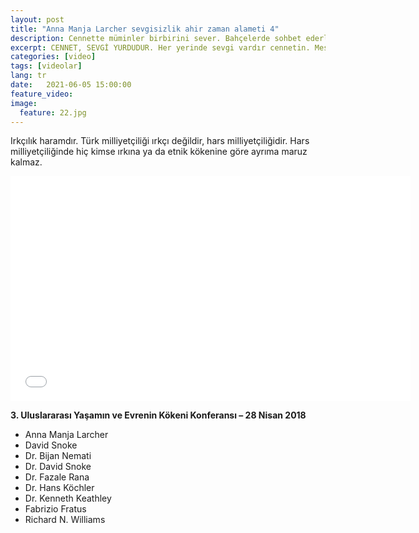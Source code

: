 ```yaml
---
layout: post
title: "Anna Manja Larcher sevgisizlik ahir zaman alameti 4"
description: Cennette müminler birbirini sever. Bahçelerde sohbet ederler. Resulullah (sav)’i her gördüklerinde sarılırlar.
excerpt: CENNET, SEVGİ YURDUDUR. Her yerinde sevgi vardır cennetin. Mesela kuşlar insanı sever, dostturlar, gelir şekerlik yapar, kendini sevdirmeye çalışır.
categories: [video]
tags: [videolar]
lang: tr
date:   2021-06-05 15:00:00
feature_video: 
image:
  feature: 22.jpg
---
```


Irkçılık haramdır. Türk milliyetçiliği ırkçı değildir, hars milliyetçiliğidir. Hars milliyetçiliğinde hiç kimse ırkına ya da etnik kökenine göre ayrıma maruz kalmaz.

<div class="responsive-wrap">
<iframe src="//vidmoly.to/embed-4oxyapr9vvbp.html" scrolling="no" frameborder="0" width="640" height="360" allowfullscreen="true" webkitallowfullscreen="true" mozallowfullscreen="true"></iframe>
</div>

**3. Uluslararası Yaşamın ve Evrenin Kökeni Konferansı – 28 Nisan 2018**

- Anna Manja Larcher
- David Snoke
- Dr. Bijan Nemati
- Dr. David Snoke
- Dr. Fazale Rana
- Dr. Hans Köchler
- Dr. Kenneth Keathley
- Fabrizio Fratus
- Richard N. Williams
